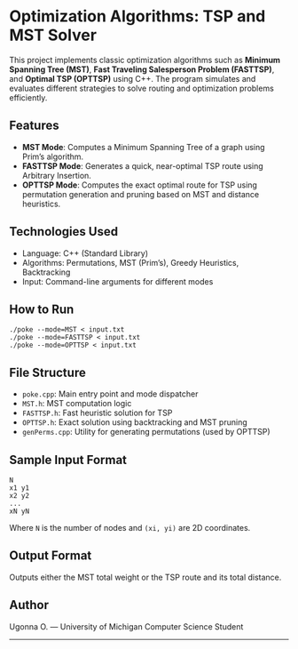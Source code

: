 # Optimization Algorithms: TSP and MST Solver

This project implements classic optimization algorithms such as **Minimum Spanning Tree (MST)**, **Fast Traveling Salesperson Problem (FASTTSP)**, and **Optimal TSP (OPTTSP)** using C++. The program simulates and evaluates different strategies to solve routing and optimization problems efficiently.

## Features

- **MST Mode**: Computes a Minimum Spanning Tree of a graph using Prim’s algorithm.
- **FASTTSP Mode**: Generates a quick, near-optimal TSP route using Arbitrary Insertion.
- **OPTTSP Mode**: Computes the exact optimal route for TSP using permutation generation and pruning based on MST and distance heuristics.

## Technologies Used

- Language: C++ (Standard Library)
- Algorithms: Permutations, MST (Prim’s), Greedy Heuristics, Backtracking
- Input: Command-line arguments for different modes

## How to Run

```
./poke --mode=MST < input.txt
./poke --mode=FASTTSP < input.txt
./poke --mode=OPTTSP < input.txt
```

## File Structure

- `poke.cpp`: Main entry point and mode dispatcher
- `MST.h`: MST computation logic
- `FASTTSP.h`: Fast heuristic solution for TSP
- `OPTTSP.h`: Exact solution using backtracking and MST pruning
- `genPerms.cpp`: Utility for generating permutations (used by OPTTSP)

## Sample Input Format

```
N
x1 y1
x2 y2
...
xN yN
```

Where `N` is the number of nodes and `(xi, yi)` are 2D coordinates.

## Output Format

Outputs either the MST total weight or the TSP route and its total distance.

## Author

Ugonna O. — University of Michigan Computer Science Student

---